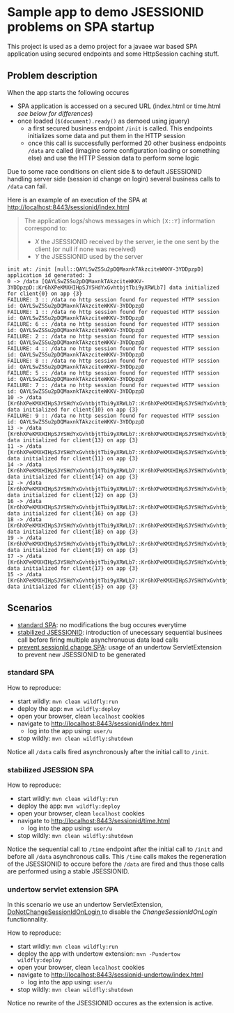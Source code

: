 # Sample app to demo JSESSIONID problems on SPA startup

This project is used as a demo project for a javaee war based SPA application using secured endpoints
and some HttpSession caching stuff.

## Problem description

When the app starts the following occures
- SPA application is accessed on a secured URL (index.html or time.html _see below for differences_)
- once loaded (`$(document).ready()` as demoed using jquery)
    - a first secured business endpoint `/init` is called. This endpoints initializes some data and put them in the HTTP session
    - once this call is successfully performed 20 other business endpoints `/data` are called (imagine some configuration loading or something else) and use the HTTP Session data to perform some logic

Due to some race conditions on client side & to default JSESSIONID handling server side (session id change on login) several business calls to `/data` can fail.

Here is an example of an execution of the SPA at [http://localhost:8443/sessionid/index.html](http://localhost:8443/sessionid/index.html)

> The application logs/shows messages in which `[X::Y]` information correspond to:
>  - _X_ the JSESSIONID received by the server, ie the one sent by the client (or null if none was received) 
>  - _Y_ the JSESSIONID used by the server 

```
init at: /init [null::QAYLSwZSSu2pDQMaxnkTAkzciteWKKV-3YDDpzpD] application id generated: 3
0 -> /data [QAYLSwZSSu2pDQMaxnkTAkzciteWKKV-3YDDpzpD::Kr6hXPeKMXHIHpSJYSHdYxGvhtbjtTbi9yXRWLb7] data initialized for client{0} on app {3}
FAILURE: 3 :: /data no http session found for requested HTTP session id: QAYLSwZSSu2pDQMaxnkTAkzciteWKKV-3YDDpzpD
FAILURE: 1 :: /data no http session found for requested HTTP session id: QAYLSwZSSu2pDQMaxnkTAkzciteWKKV-3YDDpzpD
FAILURE: 6 :: /data no http session found for requested HTTP session id: QAYLSwZSSu2pDQMaxnkTAkzciteWKKV-3YDDpzpD
FAILURE: 2 :: /data no http session found for requested HTTP session id: QAYLSwZSSu2pDQMaxnkTAkzciteWKKV-3YDDpzpD
FAILURE: 4 :: /data no http session found for requested HTTP session id: QAYLSwZSSu2pDQMaxnkTAkzciteWKKV-3YDDpzpD
FAILURE: 8 :: /data no http session found for requested HTTP session id: QAYLSwZSSu2pDQMaxnkTAkzciteWKKV-3YDDpzpD
FAILURE: 5 :: /data no http session found for requested HTTP session id: QAYLSwZSSu2pDQMaxnkTAkzciteWKKV-3YDDpzpD
FAILURE: 7 :: /data no http session found for requested HTTP session id: QAYLSwZSSu2pDQMaxnkTAkzciteWKKV-3YDDpzpD
10 -> /data [Kr6hXPeKMXHIHpSJYSHdYxGvhtbjtTbi9yXRWLb7::Kr6hXPeKMXHIHpSJYSHdYxGvhtbjtTbi9yXRWLb7] data initialized for client{10} on app {3}
FAILURE: 9 :: /data no http session found for requested HTTP session id: QAYLSwZSSu2pDQMaxnkTAkzciteWKKV-3YDDpzpD
13 -> /data [Kr6hXPeKMXHIHpSJYSHdYxGvhtbjtTbi9yXRWLb7::Kr6hXPeKMXHIHpSJYSHdYxGvhtbjtTbi9yXRWLb7] data initialized for client{13} on app {3}
11 -> /data [Kr6hXPeKMXHIHpSJYSHdYxGvhtbjtTbi9yXRWLb7::Kr6hXPeKMXHIHpSJYSHdYxGvhtbjtTbi9yXRWLb7] data initialized for client{11} on app {3}
14 -> /data [Kr6hXPeKMXHIHpSJYSHdYxGvhtbjtTbi9yXRWLb7::Kr6hXPeKMXHIHpSJYSHdYxGvhtbjtTbi9yXRWLb7] data initialized for client{14} on app {3}
12 -> /data [Kr6hXPeKMXHIHpSJYSHdYxGvhtbjtTbi9yXRWLb7::Kr6hXPeKMXHIHpSJYSHdYxGvhtbjtTbi9yXRWLb7] data initialized for client{12} on app {3}
16 -> /data [Kr6hXPeKMXHIHpSJYSHdYxGvhtbjtTbi9yXRWLb7::Kr6hXPeKMXHIHpSJYSHdYxGvhtbjtTbi9yXRWLb7] data initialized for client{16} on app {3}
18 -> /data [Kr6hXPeKMXHIHpSJYSHdYxGvhtbjtTbi9yXRWLb7::Kr6hXPeKMXHIHpSJYSHdYxGvhtbjtTbi9yXRWLb7] data initialized for client{18} on app {3}
19 -> /data [Kr6hXPeKMXHIHpSJYSHdYxGvhtbjtTbi9yXRWLb7::Kr6hXPeKMXHIHpSJYSHdYxGvhtbjtTbi9yXRWLb7] data initialized for client{19} on app {3}
17 -> /data [Kr6hXPeKMXHIHpSJYSHdYxGvhtbjtTbi9yXRWLb7::Kr6hXPeKMXHIHpSJYSHdYxGvhtbjtTbi9yXRWLb7] data initialized for client{17} on app {3}
15 -> /data [Kr6hXPeKMXHIHpSJYSHdYxGvhtbjtTbi9yXRWLb7::Kr6hXPeKMXHIHpSJYSHdYxGvhtbjtTbi9yXRWLb7] data initialized for client{15} on app {3}
```

## Scenarios

- [standard SPA](#standard-spa): no modifications the bug occures everytime 
- [stabilized JSESSIONID](#stabilized-jsession-spa): introduction of unecessary sequential businees call before firing multiple asynchronuous data load calls
- [prevent sessionId change SPA](#undertow-servlet-extension-spa): usage of an undertow ServletExtension to prevent new JSESSIONID to be generated  

### standard SPA
 
How to reproduce:
- start wildly: `mvn clean wildfly:run`
- deploy the app: `mvn wildfly:deploy`
- open your browser, clean `localhost` cookies
- navigate to [http://localhost:8443/sessionid/index.html](http://localhost:8443/sessionid/index.html)
    - log into the app using: `user/u` 
- stop wildly: `mvn clean wildfly:shutdown`

Notice all `/data` calls fired asynchronously after the initial call to `/init`.

### stabilized JSESSION SPA

How to reproduce:
- start wildly: `mvn clean wildfly:run`
- deploy the app: `mvn wildfly:deploy`
- open your browser, clean `localhost` cookies
- navigate to [http://localhost:8443/sessionid/time.html](http://localhost:8443/sessionid/time.html)
    - log into the app using: `user/u` 
- stop wildly: `mvn clean wildfly:shutdown`

Notice the sequential call to `/time` endpoint after the initial call to `/init` and before all `/data` asynchronous calls.
This `/time` calls makes the regeneration of the JSESSIONID to occure before the `/data` are fired and thus those calls are performed using a stable JSESSIONID. 

### undertow servlet extension SPA

In this scenario we use an undertow ServletExtension, [DoNotChangeSessionIdOnLogin ](src/main/java/com/agfa/sample/jee/control/undertow/DoNotChangeSessionIdOnLogin.java) to disable the _ChangeSessionIdOnLogin_ functionnality.
 
How to reproduce:
- start wildly: `mvn clean wildfly:run`
- deploy the app with undertow extension: `mvn -Pundertow wildfly:deploy`
- open your browser, clean `localhost` cookies
- navigate to [http://localhost:8443/sessionid-undertow/index.html](http://localhost:8443/sessionid-undertow/index.html)
    - log into the app using: `user/u` 
- stop wildly: `mvn clean wildfly:shutdown`

Notice no rewrite of the JSESSIONID occures as the extension is active.

